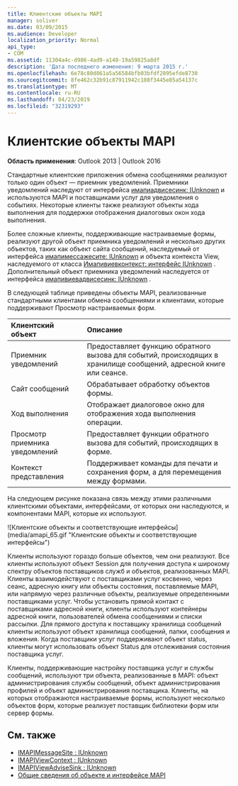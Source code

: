 ```yaml
---
title: Клиентские объекты MAPI
manager: soliver
ms.date: 03/09/2015
ms.audience: Developer
localization_priority: Normal
api_type:
- COM
ms.assetid: 11304a4c-d986-4ad9-a140-19a59825a8df
description: 'Дата последнего изменения: 9 марта 2015 г.'
ms.openlocfilehash: 6e78c80d861a5a56584bfb03bfdf2895efde8730
ms.sourcegitcommit: 8fe462c32b91c87911942c188f3445e85a54137c
ms.translationtype: MT
ms.contentlocale: ru-RU
ms.lasthandoff: 04/23/2019
ms.locfileid: "32319293"
---
```

# <a name="mapi-client-objects"></a>Клиентские объекты MAPI
  
**Область применения**: Outlook 2013 | Outlook 2016 
  
Стандартные клиентские приложения обмена сообщениями реализуют только один объект — приемник уведомлений. Приемники уведомлений наследуют от интерфейса [имапиадвисесинк: IUnknown](imapiadvisesinkiunknown.md) и используются MAPI и поставщиками услуг для уведомления о событиях. Некоторые клиенты также реализуют объекты хода выполнения для поддержки отображения диалоговых окон хода выполнения. 
  
Более сложные клиенты, поддерживающие настраиваемые формы, реализуют другой объект приемника уведомлений и несколько других объектов, таких как объект сайта сообщений, наследуемый от интерфейса [имапимессажесите: IUnknown](imapimessagesiteiunknown.md) и объекта контекста View, наследуемого от класса [Имапивиевконтекст: интерфейс IUnknown](imapiviewcontextiunknown.md) . Дополнительный объект приемника уведомлений наследуется от интерфейса [имапивиевадвисесинк: IUnknown](imapiviewadvisesinkiunknown.md) . 
  
В следующей таблице приведены объекты MAPI, реализованные стандартными клиентами обмена сообщениями и клиентами, которые поддерживают Просмотр настраиваемых форм.
  
|**Клиентский объект**|**Описание**|
|:-----|:-----|
|Приемник уведомлений  <br/> |Предоставляет функцию обратного вызова для событий, происходящих в хранилище сообщений, адресной книге или сеансе.  <br/> |
|Сайт сообщений  <br/> |Обрабатывает обработку объектов формы.  <br/> |
|Ход выполнения  <br/> |Отображает диалоговое окно для отображения хода выполнения операции.  <br/> |
|Просмотр приемника уведомлений  <br/> |Предоставляет функции обратного вызова для событий, происходящих в форме.  <br/> |
|Контекст представления  <br/> |Поддерживает команды для печати и сохранения форм, а для перемещения между формами.  <br/> |
   
На следующем рисунке показана связь между этими различными клиентскими объектами, интерфейсами, от которых они наследуются, и компонентами MAPI, которые их используют. 
  
![Клиентские объекты и соответствующие интерфейсы] (media/amapi_65.gif "Клиентские объекты и соответствующие интерфейсы")
  
Клиенты используют гораздо больше объектов, чем они реализуют. Все клиенты используют объект Session для получения доступа к широкому спектру объектов поставщиков служб и объектов, реализованных MAPI. Клиенты взаимодействуют с поставщиками услуг косвенно, через сеанс, адресную книгу или объекты состояния, поставляемые MAPI, или напрямую через различные объекты, реализуемые определенными поставщиками услуг. Чтобы установить прямой контакт с поставщиками адресной книги, клиенты используют контейнеры адресной книги, пользователей обмена сообщениями и списки рассылки. Для прямого доступа к поставщику хранилища сообщений клиенты используют объект хранилища сообщений, папки, сообщения и вложения. Когда поставщики услуг поддерживают объект status, клиенты могут использовать объект Status для отслеживания состояния поставщика услуг.
  
Клиенты, поддерживающие настройку поставщика услуг и службы сообщений, используют три объекта, реализованные в MAPI: объект администрирования службы сообщений, объект администрирования профилей и объект администрирования поставщика. Клиенты, на которых отображаются настраиваемые формы, используют несколько объектов форм, которые реализует поставщик библиотеки форм или сервер формы.
  
## <a name="see-also"></a>См. также

- [IMAPIMessageSite : IUnknown](imapimessagesiteiunknown.md) 
- [IMAPIViewContext : IUnknown](imapiviewcontextiunknown.md)  
- [IMAPIViewAdviseSink : IUnknown](imapiviewadvisesinkiunknown.md)
- [Общие сведения об объекте и интерфейсе MAPI](mapi-object-and-interface-overview.md)

